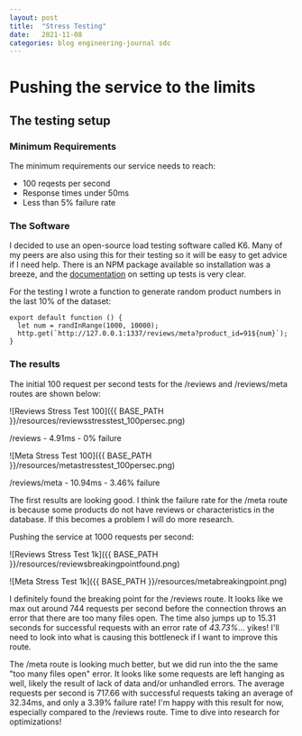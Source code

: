 ```yaml
---
layout: post
title:  "Stress Testing"
date:   2021-11-08
categories: blog engineering-journal sdc
---
```


# Pushing the service to the limits

## The testing setup

### Minimum Requirements

The minimum requirements our service needs to reach:
- 100 reqests per second
- Response times under 50ms
- Less than 5% failure rate

### The Software

I decided to use an open-source load testing software called K6. Many of my peers are also using this for their testing so it will be easy to get advice if I need help. There is an NPM package available so installation was a breeze, and the [documentation](https://k6.io/docs/) on setting up tests is very clear.

For the testing I wrote a function to generate random product numbers in the last 10% of the dataset:

```
export default function () {
  let num = randInRange(1000, 10000);
  http.get(`http://127.0.0.1:1337/reviews/meta?product_id=91${num}`);
}
```

### The results

The initial 100 request per second tests for the /reviews and /reviews/meta routes are shown below:

![Reviews Stress Test 100]({{ BASE_PATH }}/resources/reviewsstresstest_100persec.png)

/reviews - 4.91ms - 0% failure

![Meta Stress Test 100]({{ BASE_PATH }}/resources/metastresstest_100persec.png)

/reviews/meta - 10.94ms - 3.46% failure

The first results are looking good. I think the failure rate for the /meta route is because some products do not have reviews or characteristics in the database. If this becomes a problem I will do more research.

Pushing the service at 1000 requests per second:

![Reviews Stress Test 1k]({{ BASE_PATH }}/resources/reviewsbreakingpointfound.png)

![Meta Stress Test 1k]({{ BASE_PATH }}/resources/metabreakingpoint.png)

I definitely found the breaking point for the /reviews route. It looks like we max out around 744 requests per second before the connection throws an error that there are too many files open. The time also jumps up to 15.31 seconds for successful requests with an error rate of *43.73%*... yikes! I'll need to look into what is causing this bottleneck if I want to improve this route.

The /meta route is looking much better, but we did run into the the same "too many files open" error. It looks like some requests are left hanging as well, likely the result of lack of data and/or unhandled errors. The average requests per second is 717.66 with successful requests taking an average of 32.34ms, and only a 3.39% failure rate! I'm happy with this result for now, especially compared to the /reviews route. Time to dive into research for optimizations!

